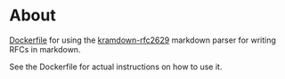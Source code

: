 # About

[Dockerfile](https://www.docker.com/) for using the
[kramdown-rfc2629](https://github.com/cabo/kramdown-rfc2629) markdown
parser for writing RFCs in markdown.

See the Dockerfile for actual instructions on how to use it.